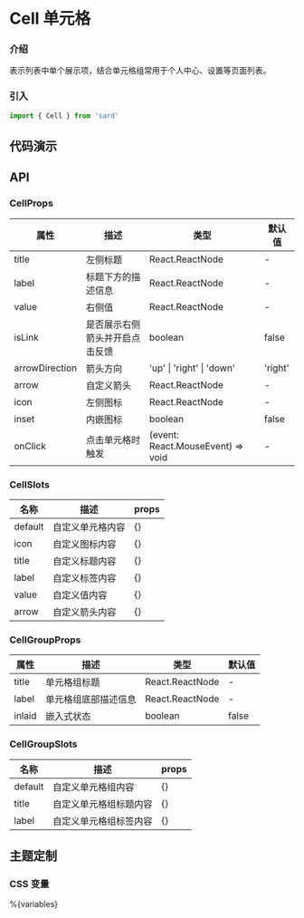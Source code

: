 # Cell 单元格

### 介绍

表示列表中单个展示项，结合单元格组常用于个人中心、设置等页面列表。

### 引入

```js
import { Cell } from 'sard'
```

## 代码演示

## API

### CellProps

| 属性           | 描述                           | 类型                              | 默认值  |
| -------------- | ------------------------------ | --------------------------------- | ------- |
| title          | 左侧标题                       | React.ReactNode                   | -       |
| label          | 标题下方的描述信息             | React.ReactNode                   | -       |
| value          | 右侧值                         | React.ReactNode                   | -       |
| isLink         | 是否展示右侧箭头并开启点击反馈 | boolean                           | false   |
| arrowDirection | 箭头方向                       | 'up' \| 'right' \| 'down'         | 'right' |
| arrow          | 自定义箭头                     | React.ReactNode                   | -       |
| icon           | 左侧图标                       | React.ReactNode                   | -       |
| inset          | 内嵌图标                       | boolean                           | false   |
| onClick        | 点击单元格时触发               | (event: React.MouseEvent) => void | -       |

### CellSlots

| 名称    | 描述             | props |
| ------- | ---------------- | ----- |
| default | 自定义单元格内容 | {}    |
| icon    | 自定义图标内容   | {}    |
| title   | 自定义标题内容   | {}    |
| label   | 自定义标签内容   | {}    |
| value   | 自定义值内容     | {}    |
| arrow   | 自定义箭头内容   | {}    |

### CellGroupProps

| 属性   | 描述                 | 类型            | 默认值 |
| ------ | -------------------- | --------------- | ------ |
| title  | 单元格组标题         | React.ReactNode | -      |
| label  | 单元格组底部描述信息 | React.ReactNode | -      |
| inlaid | 嵌入式状态           | boolean         | false  |

### CellGroupSlots

| 名称    | 描述                   | props |
| ------- | ---------------------- | ----- |
| default | 自定义单元格组内容     | {}    |
| title   | 自定义单元格组标题内容 | {}    |
| label   | 自定义单元格组标签内容 | {}    |

## 主题定制

### CSS 变量

%{variables}
